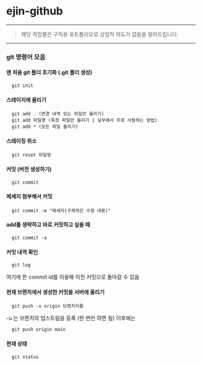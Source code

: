 # ejin-github

------------------------

> 해당 작업물은 구직용 포트폴리오로 상업적 의도가 없음을 알려드립니다.

------------------------

### git 명령어 모음

#### 맨 처음 git 폴더 초기화 (.git 폴더 생성)
```
  git init 
```

#### 스테이지에 올리기
```
  git add . (변경 내역 있는 파일만 올리기)
  git add 파일명 (특정 파일만 올리기 | 실무에서 주로 사용하는 방법)
  git add * (모든 파일 올리기)
```

#### 스테이징 취소
```
  git reset 파일명
```

#### 커밋 (버전 생성하기)
```
  git commit
```
#### 메세지 첨부해서 커밋
```
  git commit -m "메세지(구체적인 수정 내용)"
```
#### add를 생략하고 바로 커밋하고 싶을 때 
```
  git commit -a
```

#### 커밋 내역 확인
```
  git log 
```
여기에 뜬 commit id를 이용해 이전 커밋으로 돌아갈 수 있음 

#### 현재 브랜치에서 생성한 커밋을 서버에 올리기 
```
  git push -u origin 브랜치이름
```
-u 는 브랜치의 업스트림을 등록 (한 번만 하면 됨) 이후에는 
```
  git push origin main
```

#### 현재 상태
```
  git status
```

